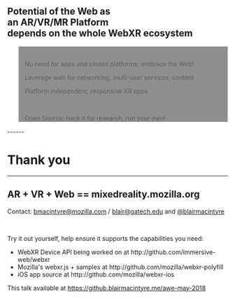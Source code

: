
<!-- .slide: data-background="resources/textures/ironman.png" -->

<h2>Potential of the Web as <br>an AR/VR/MR Platform<br>depends on the whole WebXR ecosystem</h2>
<blockquote style="background: rgba(32, 32, 32, 0.5);">
<br>
<p>No need for apps and closed platforms; embrace the Web!</p>
<p>Leverage web for networking, multi-user services, content</p>
<p>Platform independent, responsive XR apps</p>
<br>
<p>Open Source: hack it for research, run your own!</p>
</blockquote>
------
<!-- .slide: data-background="resources/textures/background-radial.jpeg" style="text-align: left;" -->

# Thank you

------

<!-- .slide: data-background="resources/textures/background-radial.jpeg" style="text-align: left;" -->

<h2>AR + VR + Web == mixedreality.mozilla.org</h2>
<p>Contact: <a href="mailto:bmacintyre@mozilla.com">bmacintyre@mozilla.com</a> / <a href="mailto:blair@gatech.edu">blair@gatech.edu</a> 
and <a href="https://twitter.com/blairmacintyre">@blairmacintyre</a></p>
<br>
<p>Try it out yourself, help ensure it supports the capabilities you need:</p>
<ul>
    <li>WebXR Device API being worked on at http://github.com/immersive-web/webxr</li>
    <li>Mozilla's webxr.js + samples at http://github.com/mozilla/webxr-polyfill</li>
    <li>iOS app source at http://github.com/mozilla/webxr-ios</li>
</ul>

<p>This talk available at <a href="https://github.blairmacintyre.me/awe-may-2018">https://github.blairmacintyre.me/awe-may-2018</a></p>

